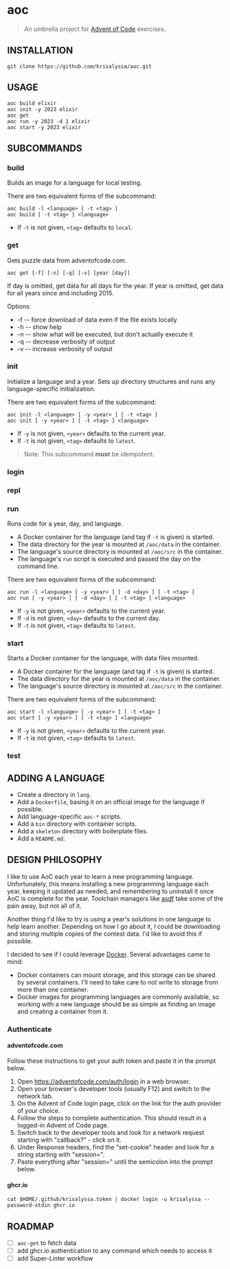 # aoc

> An umbrella project for [Advent of Code](https://adventofcode.com) exercises.

## INSTALLATION

```shell
git clone https://github.com/krisalyssa/aoc.git
```

## USAGE

```shell
aoc build elixir
aoc init -y 2023 elixir
aoc get
aoc run -y 2023 -d 1 elixir
aoc start -y 2023 elixir
```

## SUBCOMMANDS

### build

Builds an image for a language for local testing.

There are two equivalent forms of the subcommand:

```shell
aoc build -l <language> [ -t <tag> ]
aoc build [ -t <tag> ] <language>
```

- If `-t` is not given, `<tag>` defaults to `local`.

### get

Gets puzzle data from adventofcode.com.

```shell
aoc get [-f] [-n] [-q] [-v] [year [day]]
```

If day is omitted, get data for all days for the year.
If year is omitted, get data for all years since and including 2015.

Options:

- -f -- force download of data even if the file exists locally
- -h -- show help
- -n -- show what will be executed, but don't actually execute it
- -q -- decrease verbosity of output
- -v -- increase verbosity of output

### init

Initialize a language and a year. Sets up directory structures and runs any language-specific initialization.

There are two equivalent forms of the subcommand:

```shell
aoc init -l <language> [ -y <year> ] [ -t <tag> ]
aoc init [ -y <year> ] [ -t <tag> ] <language>
```

- If `-y` is not given, `<year>` defaults to the current year.
- If `-t` is not given, `<tag>` defaults to `latest`.

> Note: This subcommand **must** be idempotent.

### login

### repl

### run

Runs code for a year, day, and language.

- A Docker container for the language (and tag if `-t` is given) is started.
- The data directory for the year is mounted at `/aoc/data` in the container.
- The language's source directory is mounted at `/aoc/src` in the container.
- The language's `run` script is executed and passed the day on the command line.

There are two equivalent forms of the subcommand:

```shell
aoc run -l <language> [ -y <year> ] [ -d <day> ] [ -t <tag> ]
aoc run [ -y <year> ] [ -d <day> ] [ -t <tag> ] <language>
```

- If `-y` is not given, `<year>` defaults to the current year.
- If `-d` is not given, `<day>` defaults to the current day.
- If `-t` is not given, `<tag>` defaults to `latest`.

### start

Starts a Docker container for the language, with data files mounted.

- A Docker container for the language (and tag if `-t` is given) is started.
- The data directory for the year is mounted at `/aoc/data` in the container.
- The language's source directory is mounted at `/aoc/src` in the container.

There are two equivalent forms of the subcommand:

```shell
aoc start -l <language> [ -y <year> ] [ -t <tag> ]
aoc start [ -y <year> ] [ -t <tag> ] <language>
```

- If `-y` is not given, `<year>` defaults to the current year.
- If `-t` is not given, `<tag>` defaults to `latest`.

### test

## ADDING A LANGUAGE

- Create a directory in `lang`.
- Add a `Dockerfile`, basing it on an official image for the language if possible.
- Add language-specific `aoc-*` scripts.
- Add a `bin` directory with container scripts.
- Add a `skeleton` directory with boilerplate files.
- Add a `README.md`.

## DESIGN PHILOSOPHY

I like to use AoC each year to learn a new programming language. Unfortunately, this means installing
a new programming language each year, keeping it updated as needed, and remembering to uninstall it
once AoC is complete for the year. Toolchain managers like [asdf](https://asdf-vm.com) take some of
the pain away, but not all of it.

Another thing I'd like to try is using a year's solutions in one language to help learn another.
Depending on how I go about it, I could be downloading and storing multiple copies of the contest
data. I'd like to avoid this if possible.

I decided to see if I could leverage [Docker](https://www.docker.com). Several advantages came to mind:

- Docker containers can mount storage, and this storage can be shared by several containers. I'll need
  to take care to not write to storage from more than one container.
- Docker images for programming languages are commonly available, so working with a new language should
  be as simple as finding an image and creating a container from it.

### Authenticate

#### adventofcode.com

Follow these instructions to get your auth token and paste it in the prompt below.

1. Open <https://adventofcode.com/auth/login> in a web browser.
2. Open your browser's developer tools (usually F12) and switch to the network tab.
3. On the Advent of Code login page, click on the link for the auth provider of your choice.
4. Follow the steps to complete authentication. This should result in a logged-in Advent of Code page.
5. Switch back to the developer tools and look for a network request starting with "callback?" - click on it.
6. Under Response headers, find the "set-cookie" header and look for a string starting with "session=".
7. Paste everything after "session=" until the semicolon into the prompt below.

#### ghcr.io

```shell
cat $HOME/.github/krisalyssa.token | docker login -u krisalyssa --password-stdin ghcr.io
```

## ROADMAP

- [ ] `aoc-get` to fetch data
- [ ] add ghcr.io authentication to any command which needs to access it
- [ ] add Super-Linter workflow

